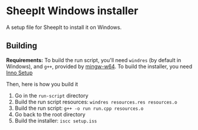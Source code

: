 # SheepIt Windows installer

A setup file for SheepIt to install it on Windows.

## Building

**Requirements:** To build the run script, you'll need `windres` (by default in Windows), and `g++`, provided by [mingw-w64](https://www.mingw-w64.org/). To build the installer, you need [Inno Setup](https://jrsoftware.org/isinfo.php)

Then, here is how you build it

1. Go in the `run-script` directory
2. Build the run script resources: `windres resources.res resources.o`
3. Build the run script: `g++ -o run run.cpp resources.o`
4. Go back to the root directory
5. Build the installer: `iscc setup.iss`
